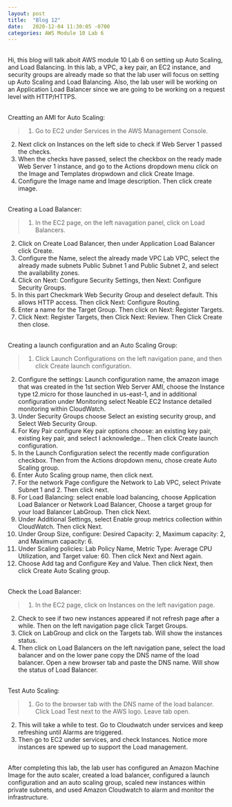 ```yaml
---
layout: post
title:  "Blog 12"
date:   2020-12-04 11:30:05 -0700
categories: AWS Module 10 Lab 6
---
```

<br />
Hi, this blog will talk aboit AWS module 10 Lab 6 on setting up Auto Scaling, and Load Balancing. In this lab, a VPC, a key pair, an EC2 instance, and security groups are already made so that the lab user will focus on setting up Auto Scaling and Load Balancing. Also, the lab user will be working on an Application Load Balancer since we are going to be working on a request level with HTTP/HTTPS.<br />
<br />

Creatting an AMI for Auto Scaling:<br />
>1. Go to EC2 under Services in the AWS Management Console.<br />
2. Next click on Instances on the left side to check if Web Server 1 passed the checks.<br />
3. When the checks have passed, select the checkbox on the ready made Web Server 1 instance, and go to the Actions dropdown menu click on the Image and Templates dropwdown and click Create Image.<br />
4. Configure the Image name and Image description. Then click create image.<br /><br />

Creating a Load Balancer: <br />
>1. In the EC2 page, on the left navagation panel, click on Load Balancers.<br />
2. Click on Create Load Balancer, then under Application Load Balancer click Create.<br />
3. Configure the Name, select the already made VPC Lab VPC, select the already made subnets Public Subnet 1 and Public Subnet 2, and select the availability zones. <br />
4. Click on Next: Configure Security Settings, then Next: Configure Security Groups. <br />
5. In this part Checkmark Web Security Group and deselect default. This allows HTTP access. Then click Next: Configure Routing.<br />
6. Enter a name for the Target Group. Then click on Next: Register Targets.<br />
7. Click Next: Register Targets, then Click Next: Review. Then Click Create then close. <br /><br />

Creating a launch configuration and an Auto Scaling Group:<br />
>1. Click Launch Configurations on the left navigation pane, and then click Create launch configuration.<br />
2. Configure the settings: Launch configuration name, the amazon image that was created in the 1st section Web Server AMI, choose the Instance type t2.micro for those launched in us-east-1, and in additional configuration under Monitoring select Neable EC2 Instance detailed monitoring within CloudWatch. <br />
3. Under Security Groups choose Select an existing security group, and Select Web Security Group. <br />
4. For Key Pair configure Key pair options choose: an existing key pair, existing key pair, and select I acknowledge... Then click Create launch configuration.<br />
5. In the Launch Configuration select the recently made configuration checkbox. Then from the Actions dropdown menu, chose create Auto Scaling group.<br />
6. Enter Auto Scaling group name, then click next.<br />
7. For the network Page configure the Network to Lab VPC, select Private Subnet 1 and 2. Then click next.<br />
8. For Load Balancing: select enable load balancing, choose Application Load Balancer or Network Load Balancer, Choose a target group for your load Balancer LabGroup. Then click Next.<br />
9. Under Additional Settings, select Enable group metrics collection within CloudWatch. Then click Next. <br />
10. Under Group Size, configure: Desired Capacity: 2, Maximum capacity: 2, and Maximum capacity: 6. <br />
11. Under Scaling policies: Lab Policy Name, Metric Type: Average CPU Utilization, and Target value: 60. Then click Next and Next again. <br />
12. Choose Add tag and Configure Key and Value. Then click Next, then click Create Auto Scaling group. <br /><br />

Check the Load Balancer:<br />
>1. In the EC2 page, click on Instances on the left navigation page.<br />
2. Check to see if two new instances appeared if not refresh page after a while. Then on the left navigation page click Target Groups.<br />
3. Click on LabGroup and click on the Targets tab. Will show the instances status.<br />
4. Then click on Load Balancers on the left navigation pane, select the load balancer and on the lower pane copy the DNS name of the load balancer. Open a new browser tab and paste the DNS name. Will show the status of Load Balancer.<br /><br />

Test Auto Scaling:
>1. Go to the browser tab with the DNS name of the load balancer. Click Load Test next to the AWS logo. Leave tab open. <br />
2. This will take a while to test. Go to Cloudwatch under services and keep refreshing until Alarms are triggered.<br />
3. Then go to EC2 under services, and check Instances. Notice more instances are spewed up to support the Load management.<br /> <br />

After completing this lab, the lab user has configured an Amazon Machine Image for the auto scaler, created a load balancer, configured a launch configuration and an auto scaling group, scaled new instances within private subnets, and used Amazon Cloudwatch to alarm and monitor the infrastructure. 

